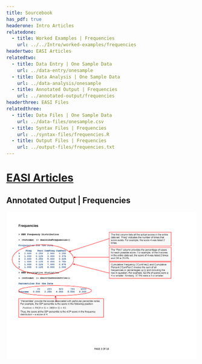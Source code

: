 ```yaml
---
title: Sourcebook
has_pdf: true
headerone: Intro Articles
relatedone:
  - title: Worked Examples | Frequencies
    url: ../../Intro/worked-examples/frequencies
headertwo: EASI Articles
relatedtwo:
  - title: Data Entry | One Sample Data
    url: ../data-entry/onesample
  - title: Data Analysis | One Sample Data
    url: ../data-analysis/onesample    
  - title: Annotated Output | Frequencies
    url: ../annotated-output/frequencies
headerthree: EASI Files
relatedthree:
  - title: Data Files | One Sample Data
    url: ../data-files/onesample.csv
  - title: Syntax Files | Frequencies
    url: ../syntax-files/frequencies.R
  - title: Output Files | Frequencies
    url: ../output-files/frequencies.txt
---
```


# [EASI Articles](../index.md)

## Annotated Output | Frequencies

<p align="center"><kbd><img src="frequencies.png"></kbd></p>
